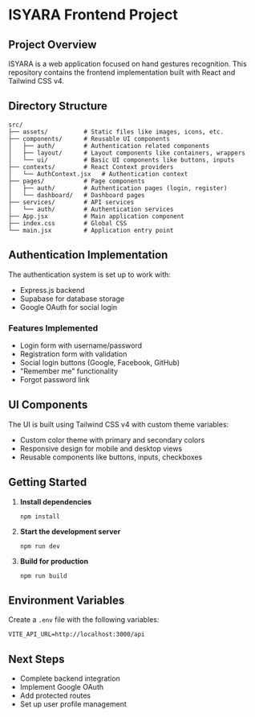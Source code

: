 # ISYARA Frontend Project

## Project Overview
ISYARA is a web application focused on hand gestures recognition. This repository contains the frontend implementation built with React and Tailwind CSS v4.

## Directory Structure
```
src/
├── assets/          # Static files like images, icons, etc.
├── components/      # Reusable UI components
│   ├── auth/        # Authentication related components
│   ├── layout/      # Layout components like containers, wrappers
│   └── ui/          # Basic UI components like buttons, inputs
├── contexts/        # React Context providers
│   └── AuthContext.jsx   # Authentication context
├── pages/           # Page components
│   ├── auth/        # Authentication pages (login, register)
│   └── dashboard/   # Dashboard pages
├── services/        # API services
│   └── auth/        # Authentication services
├── App.jsx          # Main application component
├── index.css        # Global CSS
└── main.jsx         # Application entry point
```

## Authentication Implementation
The authentication system is set up to work with:
- Express.js backend
- Supabase for database storage
- Google OAuth for social login

### Features Implemented
- Login form with username/password
- Registration form with validation
- Social login buttons (Google, Facebook, GitHub)
- "Remember me" functionality
- Forgot password link

## UI Components
The UI is built using Tailwind CSS v4 with custom theme variables:
- Custom color theme with primary and secondary colors
- Responsive design for mobile and desktop views
- Reusable components like buttons, inputs, checkboxes

## Getting Started

1. **Install dependencies**
   ```
   npm install
   ```

2. **Start the development server**
   ```
   npm run dev
   ```

3. **Build for production**
   ```
   npm run build
   ```

## Environment Variables
Create a `.env` file with the following variables:
```
VITE_API_URL=http://localhost:3000/api
```

## Next Steps
- Complete backend integration
- Implement Google OAuth
- Add protected routes
- Set up user profile management 
